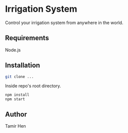 # Irrigation System
Control your irrigation system from anywhere in the world.
## Requirements
Node.js
## Installation
```bash
git clone ...
```
Inside repo's root directory.
```
npm install
npm start
```
## Author
Tamir Hen
